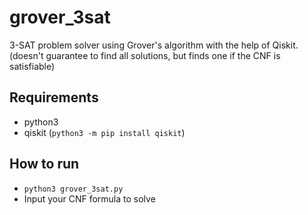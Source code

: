 # grover_3sat
3-SAT problem solver using Grover's algorithm with the help of Qiskit. (doesn't guarantee to find all solutions, but finds one if the CNF is satisfiable)

## Requirements
- python3
- qiskit (`python3 -m pip install qiskit`)

## How to run
- `python3 grover_3sat.py`
- Input your CNF formula to solve
